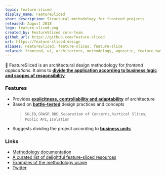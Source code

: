 ```yaml
---
topic: feature-sliced
display_name: FeatureSliced
short_description: Structural methodology for frontend projects
released: August 2018
logo: feature-sliced.png
created_by: FeatureSliced core-team
github_url: https://github.com/feature-sliced
url: https://feature-sliced.design
aliases: FeatureSliced, feature-slices, feature-slice
related: frontend, ui, architecture, methodology, agnostic, feature-based, feature-driven, domain-driven, react, vue, svelte
---
```


🍰 FeatureSliced is an architectural design methodology for *frontend applications*. It aims to [**divide the application according to business logic and scopes of responsibility**](https://feature-sliced.design/docs/concepts/app-splitting)

### Features

- Provides [**explicitness, controllability and adaptability**](https://feature-sliced.design/docs/concepts/architecture) of architecture
- Based on [**battle-tested**](https://feature-sliced.design/docs/get-started/motivation) design practices and concepts
    > `SOLID`, `GRASP`, `DDD`, `Separation of Concerns`, `Vertical Slices`, `Public API`, `Isolation`
- Suggests dividing the project according to [**business units**](https://feature-sliced.design/docs/concepts/needs-driven)


### Links
- [Methodology documentation](https://feature-sliced.design)
- [A curated list of delightful feature-sliced resources](https://github.com/feature-sliced/awesome)
- [Examples of the methodology usage](https://github.com/feature-sliced/examples)
- [Twitter](https://twitter.com/feature_sliced)
